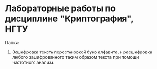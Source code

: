# Лабораторные работы по дисциплине "Криптография", НГТУ

Папки:
1. Зашифровка текста перестановкой букв алфавита, и расшифровка любого зашифрованного таким образом текста при помощи частотного анализа.